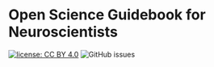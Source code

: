 # Open Science Guidebook for Neuroscientists 

[![license: CC BY 4.0](https://img.shields.io/badge/license-CC_BY_4.0-lightgrey.svg)](https://creativecommons.org/licenses/by/4.0/)
![GitHub issues](https://github.com/open-life-science/ols-8/issues/24)
